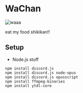 # WaChan

![waaa](https://i.imgur.com/PIiKaTZ.jpg)

eat my food shikikan!!

## Setup

- Node.js stuff

``` npm packages
npm install discord.js
npm install discord.js node-opus
npm install discord.js opusscript
npm install ffmpeg-binaries
npm install ytdl-core

```
